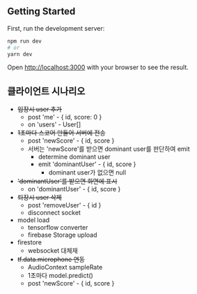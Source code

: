 ## Getting Started

First, run the development server:

```bash
npm run dev
# or
yarn dev
```

Open [http://localhost:3000](http://localhost:3000) with your browser to see the result.

## 클라이언트 시나리오

- ~~입장시 user 추가~~
  - post 'me' - { id, score: 0 }
  - on 'users' - User[]
- ~~1초마다 스코어 만들어 서버에 전송~~
  - post 'newScore' - { id, score }
  - 서버는 'newScore'를 받으면 dominant user를 판단하여 emit
    - determine dominant user
    - emit 'dominantUser' - { id, score }
      - dominant user가 없으면 null
- ~~'dominantUser'를 받으면 화면에 표시~~
  - on 'dominantUser' - { id, score }
- ~~퇴장시 user 삭제~~
  - post 'removeUser' - { id }
  - disconnect socket
- model load
  - tensorflow converter 
  - firebase Storage upload
- firestore
  - websocket 대체재
- ~~tf.data.microphone 연동~~
  - AudioContext sampleRate
  - 1초마다 model.predict()
  - post 'newScore' - { id, score }